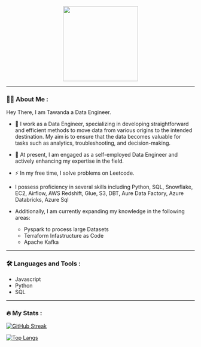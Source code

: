 <div id="header" align="center">
  <img src="https://media.giphy.com/media/vLlpbDafjgHystuJ0a/giphy.gif" width="200" />
</div>

---

### :man_technologist: About Me :

Hey There, I am Tawanda a Data Engineer.

- :telescope: I work as a Data Engineer, specializing in developing straightforward and efficient methods to move data from various origins to the intended destination. My aim is to ensure that the data becomes valuable for tasks such as analytics, troubleshooting, and decision-making.

- :seedling: At present, I am engaged as a self-employed Data Engineer and actively enhancing my expertise in the field.

- :zap: In my free time, I solve problems on Leetcode.
- I possess proficiency in several skills including Python, SQL, Snowflake, EC2, Airflow, AWS Redshift, Glue, S3, DBT, Aure Data Factory, Azure Databricks, Azure 
  Sql

- Additionally, I am currently expanding my knowledge in the following areas:

   - Pyspark to process large Datasets
   - Terraform Infastructure as Code
   - Apache Kafka 

---

### :hammer_and_wrench: Languages and Tools :
- Javascript
- Python
- SQL

---

### :fire: My Stats :
[![GitHub Streak](http://github-readme-streak-stats.herokuapp.com?user=tawandalloyd&theme=dracula&hide_border=true&date_format=M%20j%5B%2C%20Y%5D&mode=weekly)](https://git.io/streak-stats)

[![Top Langs](https://github-readme-stats.vercel.app/api/top-langs/?username=tawandalloyd&layout=compact&theme=vision-friendly-dark)](https://github.com/anuraghazra/github-readme-stats)

<!--
**tawandalloyd/tawandalloyd** is a ✨ _special_ ✨ repository because its `README.md` (this file) appears on your GitHub profile.
### Hi there 👋
Here are some ideas to get you started:

- 🔭 I’m currently working on ...
- 🌱 I’m currently learning ...
- 👯 I’m looking to collaborate on ...
- 🤔 I’m looking for help with ...
- 💬 Ask me about ...
- 📫 How to reach me: ...
- 😄 Pronouns: ...
- ⚡ Fun fact: ...

<div align="center">
  <img src="https://media.giphy.com/media/dWesBcTLavkZuG35MI/giphy.gif" width="600" height="300"/>
</div>

---
-->
